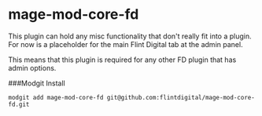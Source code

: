 # mage-mod-core-fd

This plugin can hold any misc functionality that don't really fit into a plugin. For now is a placeholder for the main Flint Digital tab at the admin panel.

This means that this plugin is required for any other FD plugin that has admin options.

###Modgit Install

` modgit add mage-mod-core-fd git@github.com:flintdigital/mage-mod-core-fd.git `
